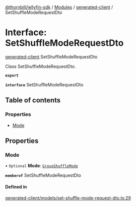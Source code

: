 [@thornbill/jellyfin-sdk](../README.md) / [Modules](../modules.md) / [generated-client](../modules/generated_client.md) / SetShuffleModeRequestDto

# Interface: SetShuffleModeRequestDto

[generated-client](../modules/generated_client.md).SetShuffleModeRequestDto

Class SetShuffleModeRequestDto.

**`export`**

**`interface`** SetShuffleModeRequestDto

## Table of contents

### Properties

- [Mode](generated_client.SetShuffleModeRequestDto.md#mode)

## Properties

### Mode

• `Optional` **Mode**: [`GroupShuffleMode`](../enums/generated_client.GroupShuffleMode.md)

**`memberof`** SetShuffleModeRequestDto

#### Defined in

[generated-client/models/set-shuffle-mode-request-dto.ts:29](https://github.com/thornbill/jellyfin-sdk-typescript/blob/029620a/src/generated-client/models/set-shuffle-mode-request-dto.ts#L29)

